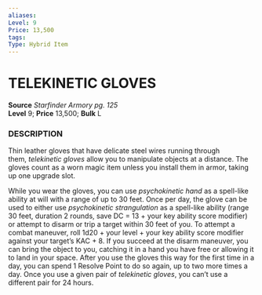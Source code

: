 ```yaml
---
aliases: 
Level: 9
Price: 13,500
tags: 
Type: Hybrid Item
---
```

# TELEKINETIC GLOVES
**Source** _Starfinder Armory pg. 125_  
**Level** 9; **Price** 13,500; **Bulk** L

### DESCRIPTION

Thin leather gloves that have delicate steel wires running through them, _telekinetic gloves_ allow you to manipulate objects at a distance. The gloves count as a worn magic item unless you install them in armor, taking up one upgrade slot.  
  
While you wear the gloves, you can use _psychokinetic hand_ as a spell-like ability at will with a range of up to 30 feet. Once per day, the glove can be used to either use _psychokinetic strangulation_ as a spell-like ability (range 30 feet, duration 2 rounds, save DC = 13 + your key ability score modifier) or attempt to disarm or trip a target within 30 feet of you. To attempt a combat maneuver, roll 1d20 + your level + your key ability score modifier against your target’s KAC + 8. If you succeed at the disarm maneuver, you can bring the object to you, catching it in a hand you have free or allowing it to land in your space. After you use the gloves this way for the first time in a day, you can spend 1 Resolve Point to do so again, up to two more times a day. Once you use a given pair of _telekinetic gloves_, you can’t use a different pair for 24 hours.